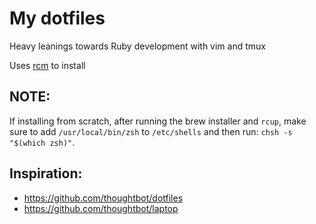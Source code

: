 # My dotfiles

Heavy leanings towards Ruby development with vim and tmux

Uses [rcm](https://github.com/thoughtbot/rcm) to install

## NOTE:
If installing from scratch, after running the brew installer and `rcup`, make
 sure to add `/usr/local/bin/zsh` to `/etc/shells` and then run:
 `chsh -s "$(which zsh)"`.

## Inspiration:

* https://github.com/thoughtbot/dotfiles
* https://github.com/thoughtbot/laptop
